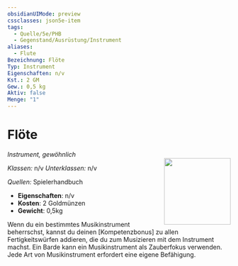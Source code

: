 ```yaml
---
obsidianUIMode: preview
cssclasses: json5e-item
tags:
  - Quelle/5e/PHB
  - Gegenstand/Ausrüstung/Instrument
aliases:
  - Flute
Bezeichnung: Flöte
Typ: Instrument
Eigenschaften: n/v 
Kst.: 2 GM
Gew.: 0,5 kg
Aktiv: false
Menge: "1"
---
```

# Flöte
*Instrument, gewöhnlich*  
<img src="Symbolik/Gegenstände.webp" align="right" width="150">

_Klassen:_ n/v 
_Unterklassen:_  n/v

_Quellen:_ Spielerhandbuch

- **Eigenschaften**: n/v
- **Kosten**: 2 Goldmünzen
- **Gewicht**: 0,5kg

Wenn du ein bestimmtes Musikinstrument beherrschst, kannst du deinen [Kompetenzbonus] zu allen Fertigkeitswürfen addieren, die du zum Musizieren mit dem Instrument machst. Ein Barde kann ein Musikinstrument als Zauberfokus verwenden. Jede Art von Musikinstrument erfordert eine eigene Befähigung.